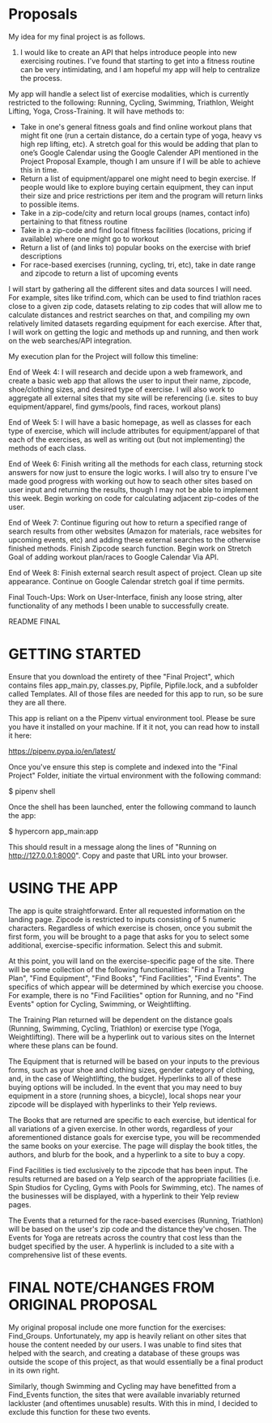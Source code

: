 # Proposals
My idea for my final project is as follows.

1. I would like to create an API that helps introduce people into new exercising routines. I've found that starting to get into a fitness routine can be very intimidating, and I am hopeful my app will help to centralize the process.

My app will handle a select list of exercise modalities, which is currently restricted to the following: Running, Cycling, Swimming, Triathlon, Weight Lifting, Yoga, Cross-Training. It will have methods to:

- Take in one's general fitness goals and find online workout plans that might fit one (run a certain distance, do a certain type of yoga, heavy vs high rep lifting, etc). A stretch goal for this would be adding that plan to one’s Google Calendar using the Google Calender API mentioned in the Project Proposal Example, though I am unsure if I will be able to achieve this in time.
- Return a list of equipment/apparel one might need to begin exercise. If people would like to explore buying certain equipment, they can input their size and price restrictions per item and the program will return links to possible items.
- Take in a zip-code/city and return local groups (names, contact info) pertaining to that fitness routine
- Take in a zip-code and find local fitness facilities (locations, pricing if available) where one might go to workout
- Return a list of (and links to) popular books on the exercise with brief descriptions
- For race-based exercises (running, cycling, tri, etc), take in date range and zipcode to return a list of upcoming events

I will start by gathering all the different sites and data sources I will need. For example, sites like trifind.com, which can be used to find triathlon races close to a given zip code, datasets relating to zip codes that will allow me to calculate distances and restrict searches on that, and compiling my own relatively limited datasets regarding equipment for each exercise. After that, I will work on  getting the logic and methods up and running, and then work on the web searches/API integration.


My execution plan for the Project will follow this timeline:

End of Week 4: I will research and decide upon a web framework, and create a basic web app that allows the user to input their name, zipcode, shoe/clothing sizes, and desired type of exercise. I will also work to aggregate all external sites that my site will be referencing (i.e. sites to buy equipment/apparel, find gyms/pools, find races, workout plans)

End of Week 5: I will have a basic homepage, as well as classes for each type of exercise, which will include attributes for equipment/apparel of that each of the exercises, as well as writing out (but not implementing) the methods of each class.

End of Week 6: Finish writing all the methods for each class, returning stock answers for now just to ensure the logic works. I will also try to ensure I've made good progress with working out how to seach other sites based on user input and returning the results, though I may not be able to implement this week. Begin working on code for calculating adjacent zip-codes of the user.

End of Week 7: Continue figuring out how to return a specified range of search results from other websites (Amazon for materials, race websites for upcoming events, etc) and adding these external searches to the otherwise finished methods. Finish Zipcode search function. Begin work on Stretch Goal of adding workout plan/races to Google Calendar Via API.

End of Week 8: Finish external search result aspect of project. Clean up site appearance. Continue on Google Calendar stretch goal if time permits.

Final Touch-Ups: Work on User-Interface, finish any loose string, alter functionality of any methods I been unable to successfully create.

README FINAL


# GETTING STARTED

Ensure that you download the entirety of thee "Final Project", which contains files app_main.py,
classes.py, Pipfile, Pipfile.lock, and a subfolder called Templates. All of those files are needed for
this app to run, so be sure they are all there.

This app is reliant on a the Pipenv virtual environment tool. Please be sure you have it installed on your
machine. If it it not, you can read how to install it here:

https://pipenv.pypa.io/en/latest/

Once you've ensure this step is complete and indexed into the "Final Project" Folder, initiate the virtual
environment with the following command:

$ pipenv shell


Once the shell has been launched, enter the following command to launch the app:

$ hypercorn app_main:app

This should result in a message along the lines of "Running on http://127.0.0.1:8000". Copy and paste that
URL into your browser.


# USING THE APP

The app is quite straightforward. Enter all requested information on the landing page. Zipcode is
restricted to inputs consisting of 5 numeric characters. Regardless of which exercise is chosen, once you
submit the first form, you will be brought to a page that asks for you to select some additional,
exercise-specific information. Select this and submit.

At this point, you will land on the exercise-specific page of the site. There will be some collection of
the following functionalities: "Find a Training Plan", "Find Equipment", "Find Books", "Find Facilities",
"Find Events". The specifics of which appear will be determined by which exercise you choose. For example,
there is no "Find Facilities" option for Running, and no "Find Events" option for Cycling, Swimming, or
Weightlifting.

The Training Plan returned will be dependent on the distance goals (Running, Swimming, Cycling, Triathlon)
or exercise type (Yoga, Weightlifting). There will be a hyperlink out to various sites on the Internet
where these plans can be found.

The Equipment that is returned will be based on your inputs to the previous forms, such as your shoe and
clothing sizes, gender category of clothing, and, in the case of Weightlifting, the budget. Hyperlinks to
all of these buying options will be included. In the event that you may need to buy equipment in a store
(running shoes, a bicycle), local shops near your zipcode will be displayed with hyperlinks to their Yelp
reviews.

The Books that are returned are specific to each exercise, but identical for all variations of a given
exercise. In other words, regardless of your aforementioned distance goals for exercise type, you will be
recommended the same books on your exercise. The page will display the book titles, the authors, and blurb
for the book, and a hyperlink to a site to buy a copy.

Find Facilities is tied exclusively to the zipcode that has been input. The results returned are based on
a Yelp search of the appropriate facilities (i.e. Spin Studios for Cycling, Gyms with Pools for Swimming,
etc). The names of the businesses will be displayed, with a hyperlink to their Yelp review pages.

The Events that a returned for the race-based exercises (Running, Triathlon) will be based on the user's
zip code and the distance they've chosen. The Events for Yoga are retreats across the country that cost
less than the budget specified by the user. A hyperlink is included to a site with a comprehensive list of
these events. 


# FINAL NOTE/CHANGES FROM ORIGINAL PROPOSAL

My original proposal include one more function for the exercises: Find_Groups. Unfortunately, my app is
heavily reliant on other sites that house the content needed by our users. I was unable to find sites that
helped with the search, and creating a database of these groups was outside the scope of this project, as
that would essentially be a final product in its own right. 

Similarly, though Swimming and Cycling may have benefitted from a Find_Events function, the sites that
were available invariably returned lackluster (and oftentimes unusable) results. With this in mind, I
decided to exclude this function for these two events.





